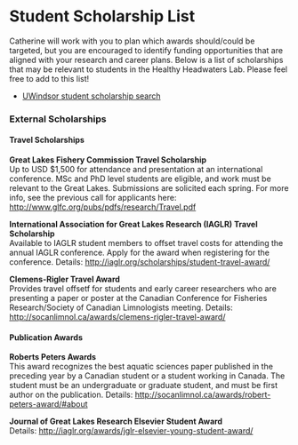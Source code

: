 # Student Scholarship List
Catherine will work with you to plan which awards should/could be targeted, but you are encouraged to identify funding opportunities that are aligned with your research and career plans. Below is a list of scholarships that may be relevant to students in the Healthy Headwaters Lab. Please feel free to add to this list!

*  [UWindsor student scholarship search](http://www.uwindsor.ca/studentawards/scholarships-bursaries)

### External Scholarships
#### Travel Scholarships
**Great Lakes Fishery Commission Travel Scholarship**  
Up to USD $1,500 for attendance and presentation at an international conference. MSc and PhD level students are eligible, and work must be relevant to the Great Lakes. Submissions are solicited each spring. For more info, see the previous call for applicants here: http://www.glfc.org/pubs/pdfs/research/Travel.pdf  
  
**International Association for Great Lakes Research (IAGLR) Travel Scholarship**  
Available to IAGLR student members to offset travel costs for attending the annual IAGLR conference. Apply for the award when registering for the conference. Details: http://iaglr.org/scholarships/student-travel-award/  

**Clemens-Rigler Travel Award**  
Provides travel offsetf for students and early career researchers who are presenting a paper or poster at the Canadian Conference for Fisheries Research/Society of Canadian Limnologists meeting. Details: http://socanlimnol.ca/awards/clemens-rigler-travel-award/  

#### Publication Awards
**Roberts Peters Awards**  
This award recognizes the best aquatic sciences paper published in the preceding year by a Canadian student or a student working in Canada. The student must be an undergraduate or graduate student, and must be first author on the publication. Details: http://socanlimnol.ca/awards/robert-peters-award/#about
  
**Journal of Great Lakes Research Elsevier Student Award**  
Details: http://iaglr.org/awards/jglr-elsevier-young-student-award/ 


